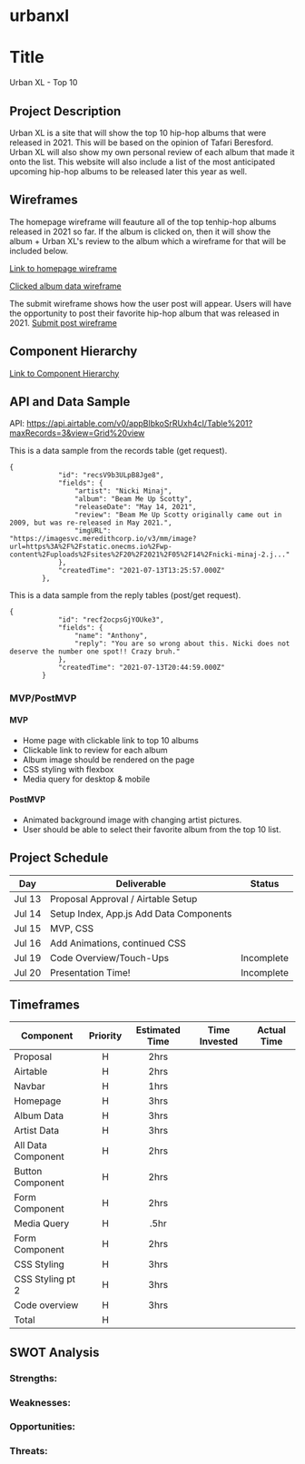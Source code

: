 # urbanxl

# Title
Urban XL - Top 10

## Project Description
Urban XL is a site that will show the top 10 hip-hop albums that were released in 2021. This will be based on the opinion of Tafari Beresford. Urban XL will also show my own personal review of each album that made it onto the list. This website will also include a list of the most anticipated upcoming hip-hop albums to be released later this year as well.

## Wireframes

The homepage wireframe will feauture all of the top tenhip-hop albums released in 2021 so far. If the album is clicked on, then it will show the album + Urban XL's review to the album which a wireframe for that will be included below.

[Link to homepage wireframe](https://imgur.com/a/y7gmZsM)

[Clicked album data wireframe](https://imgur.com/a/MDyb5vI)

The submit wireframe shows how the user post will appear. Users will have the opportunity to post their favorite hip-hop album that was released in 2021.
[Submit post wireframe](https://imgur.com/a/eoAx67f)

## Component Hierarchy

[Link to Component Hierarchy](https://imgur.com/a/1sJxm4Z)

## API and Data Sample

API: https://api.airtable.com/v0/appBlbkoSrRUxh4cI/Table%201?maxRecords=3&view=Grid%20view

This is a data sample from the records table (get request).

```
{
            "id": "recsV9b3ULpB8Jge8",
            "fields": {
                "artist": "Nicki Minaj",
                "album": "Beam Me Up Scotty",
                "releaseDate": "May 14, 2021",
                "review": "Beam Me Up Scotty originally came out in 2009, but was re-released in May 2021.",
                "imgURL": "https://imagesvc.meredithcorp.io/v3/mm/image?url=https%3A%2F%2Fstatic.onecms.io%2Fwp-content%2Fuploads%2Fsites%2F20%2F2021%2F05%2F14%2Fnicki-minaj-2.j..."
            },
            "createdTime": "2021-07-13T13:25:57.000Z"
        },
```
This is a data sample from the reply tables (post/get request).
```
{
            "id": "recf2ocpsGjYOUke3",
            "fields": {
                "name": "Anthony",
                "reply": "You are so wrong about this. Nicki does not deserve the number one spot!! Crazy bruh."
            },
            "createdTime": "2021-07-13T20:44:59.000Z"
        }
```

### MVP/PostMVP

#### MVP

- Home page with clickable link to top 10 albums
- Clickable link to review for each album
- Album image should be rendered on the page
- CSS styling with flexbox
- Media query for desktop & mobile

#### PostMVP

- Animated background image with changing artist pictures.
- User should be able to select their favorite album from the top 10 list.

## Project Schedule

| Day      | Deliverable                                | Status   |
| -------- | ------------------------------------------ | -------- |
| Jul 13 | Proposal Approval / Airtable Setup         |            |
| Jul 14   | Setup Index, App.js Add Data Components  |            |
| Jul 15   | MVP, CSS                                 |            |
| Jul 16   | Add Animations, continued CSS            |            |
| Jul 19   | Code Overview/Touch-Ups                  | Incomplete |
| Jul 20   | Presentation Time!                       | Incomplete |

## Timeframes

| Component                 | Priority | Estimated Time | Time Invested | Actual Time |
| ------------------------- | :------: | :------------: | :-----------: | :---------: |
| Proposal                  |    H     |      2hrs      |               |             |
| Airtable                  |    H     |     2hrs       |               |             |
| Navbar                    |    H     |      1hrs      |               |             |
| Homepage                  |    H     |      3hrs      |               |             |
| Album Data                |    H     |      3hrs      |               |             |
| Artist Data               |    H     |      3hrs      |               |             |
| All Data Component        |    H     |      2hrs      |               |             |
| Button Component          |    H     |      2hrs      |               |             |
| Form Component            |    H     |      2hrs      |               |             |
| Media Query               |    H     |      .5hr      |               |             |
| Form Component            |    H     |      2hrs      |               |             |
| CSS Styling               |    H     |      3hrs      |               |             |
| CSS Styling pt 2          |    H     |      3hrs      |               |             |
| Code overview             |    H     |      3hrs      |               |             |
| Total                     |    H     |         |               |             |

## SWOT Analysis

### Strengths:



### Weaknesses:



### Opportunities:



### Threats:
